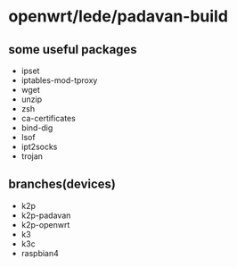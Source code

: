 # openwrt/lede/padavan-build

## some useful packages

* ipset
* iptables-mod-tproxy
* wget
* unzip
* zsh
* ca-certificates
* bind-dig
* lsof
* ipt2socks
* trojan

## branches(devices)

* k2p
* k2p-padavan
* k2p-openwrt
* k3
* k3c
* raspbian4
